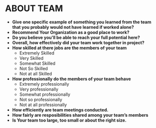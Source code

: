 # ABOUT TEAM
- **Give one specific example of something you learned from the team that you probably would not have learned if worked alone?**
- **Recommend Your Organization as a good place to work?**
- **Do you believe you'll be able to reach your full potential here?**
- **Overall, how effectively did your team work together in project?**
- **How skilled at there jobs are the members of your team**
  - Extremely Skilled
  - Very Skilled
  - Somewhat Skilled
  - Not So Skilled
  - Not at all Skilled 
- **How professionally do the members of your team behave** 
  - Extremely professionally
  - Very professionally
  - Somewhat professionally
  - Not so professionally
  - Not at all professionally 
- **How efficiently are team meetings conducted.**
- **How fairly are resposibilities shared among your team’s members**
- **Is Your team too large, too small or about the right size.**   

